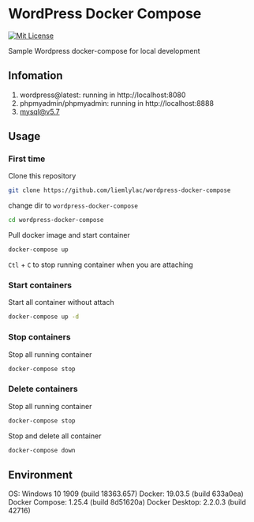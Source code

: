 # WordPress Docker Compose

[![Mit License](https://img.shields.io/github/license/liemlylac/wordpress-docker-compose)](https://github.com/liemlylac/wordpress-docker-compose/blob/master/LICENSE)

Sample Wordpress docker-compose for local development

## Infomation
1. wordpress@latest: running in http://localhost:8080
1. phpmyadmin/phpmyadmin: running in http://localhost:8888
1. mysql@v5.7

## Usage
### First time
Clone this repository

```bash
git clone https://github.com/liemlylac/wordpress-docker-compose
```

change dir to `wordpress-docker-compose`

```bash
cd wordpress-docker-compose
```

Pull docker image and start container

```bash
docker-compose up
```

`Ctl` + `C` to stop running container when you are attaching

### Start containers
Start all container without attach

```bash
docker-compose up -d
```

### Stop containers
Stop all running container

```bash
docker-compose stop
```

### Delete containers
Stop all running container

```bash
docker-compose stop
```
Stop and delete all container

```bash
docker-compose down
```


## Environment
OS: Windows 10 1909 (build 18363.657)
Docker: 19.03.5 (build 633a0ea)
Docker Compose: 1.25.4 (build 8d51620a)
Docker Desktop: 2.2.0.3 (build 42716)
